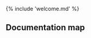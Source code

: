 {% include 'welcome.md' %}

## Documentation map

<object type="image/svg+xml" data="_images/PMM_Documentation_Map.svg">
<param name="src" value="_images/PMM_Documentation_Map.svg">
</object>
